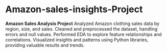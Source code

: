 # Amazon-sales-insights-Project
**Amazon Sales Analysis Project**   Analyzed Amazon clothing sales data by region, size, and sales. Cleaned and preprocessed the dataset, handling errors and null values. Performed EDA to explore feature relationships and correlations. Visualized insights and patterns using Python libraries, providing valuable results and trends.
